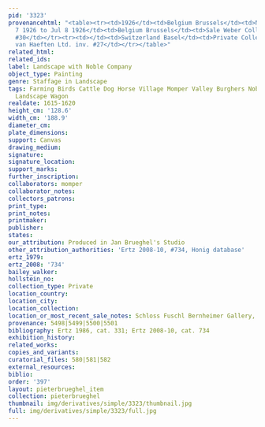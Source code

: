 ```yaml
---
pid: '3323'
provenancehtml: "<table><tr><td>1926</td><td>Belgium Brussels</td><td>Neumans Collection</td></tr><tr><td>Jul
  7 1926 to Jul 8 1926</td><td>Belgium Brussels</td><td>Sale Weber Collection Lot
  #30</td></tr><tr><td></td><td>Switzerland Basel</td><td>Private Collection</td></tr><tr><td>2003</td><td></td><td>Johnny
  van Haeften Ltd. inv. #27</td></tr></table>"
related_html:
related_ids:
label: Landscape with Noble Company
object_type: Painting
genre: Staffage in Landscape
tags: Farming Birds Cattle Dog Horse Village Momper Valley Burghers Nobles Peasants
  Landscape Wagon
realdate: 1615-1620
height_cm: '128.6'
width_cm: '188.9'
diameter_cm:
plate_dimensions:
support: Canvas
drawing_medium:
signature:
signature_location:
support_marks:
further_inscription:
collaborators: momper
collaborator_notes:
collectors_patrons:
print_type:
print_notes:
printmaker:
publisher:
states:
our_attribution: Produced in Jan Brueghel's Studio
other_attribution_authorities: 'Ertz 2008-10, #734, Honig database'
ertz_1979:
ertz_2008: '734'
bailey_walker:
hollstein_no:
collection_type: Private
location_country:
location_city:
location_collection:
location_or_most_recent_sale_notes: Schloss Fuschl Bernheimer Gallery, 2006
provenance: 5498|5499|5500|5501
bibliography: Ertz 1986, cat. 331; Ertz 2008-10, cat. 734
exhibition_history:
related_works:
copies_and_variants:
curatorial_files: 580|581|582
external_resources:
biblio:
order: '397'
layout: pieterbrueghel_item
collection: pieterbrueghel
thumbnail: img/derivatives/simple/3323/thumbnail.jpg
full: img/derivatives/simple/3323/full.jpg
---
```

